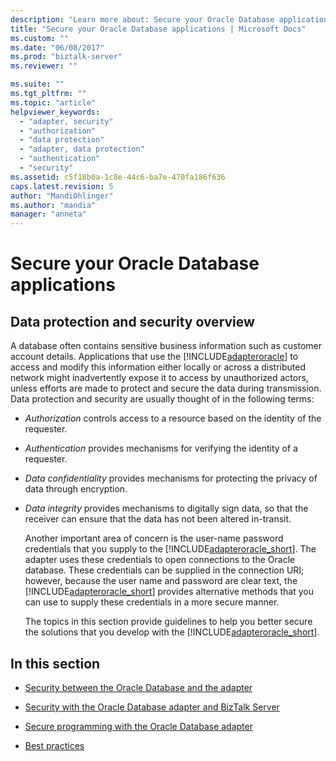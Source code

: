 ```yaml
---
description: "Learn more about: Secure your Oracle Database applications"
title: "Secure your Oracle Database applications | Microsoft Docs"
ms.custom: ""
ms.date: "06/08/2017"
ms.prod: "biztalk-server"
ms.reviewer: ""

ms.suite: ""
ms.tgt_pltfrm: ""
ms.topic: "article"
helpviewer_keywords: 
  - "adapter, security"
  - "authorization"
  - "data protection"
  - "adapter, data protection"
  - "authentication"
  - "security"
ms.assetid: c5f18b0a-1c8e-44c6-ba7e-470fa186f636
caps.latest.revision: 5
author: "MandiOhlinger"
ms.author: "mandia"
manager: "anneta"
---
```

# Secure your Oracle Database applications
## Data protection and security overview
A database often contains sensitive business information such as customer account details. Applications that use the [!INCLUDE[adapteroracle](../../includes/adapteroracle-md.md)] to access and modify this information either locally or across a distributed network might inadvertently expose it to access by unauthorized actors, unless efforts are made to protect and secure the data during transmission. Data protection and security are usually thought of in the following terms:  
  
- *Authorization* controls access to a resource based on the identity of the requester.  
  
- *Authentication* provides mechanisms for verifying the identity of a requester.  
  
- *Data confidentiality* provides mechanisms for protecting the privacy of data through encryption.  
  
- *Data integrity* provides mechanisms to digitally sign data, so that the receiver can ensure that the data has not been altered in-transit.  
  
  Another important area of concern is the user-name password credentials that you supply to the [!INCLUDE[adapteroracle_short](../../includes/adapteroracle-short-md.md)]. The adapter uses these credentials to open connections to the Oracle database. These credentials can be supplied in the connection URI; however, because the user name and password are clear text, the [!INCLUDE[adapteroracle_short](../../includes/adapteroracle-short-md.md)] provides alternative methods that you can use to supply these credentials in a more secure manner.  
  
  The topics in this section provide guidelines to help you better secure the solutions that you develop with the [!INCLUDE[adapteroracle_short](../../includes/adapteroracle-short-md.md)].  
  
## In this section  
  
-   [Security between the Oracle Database and the adapter](../../adapters-and-accelerators/adapter-oracle-database/security-between-the-oracle-database-and-the-adapter.md)
  
-   [Security with the Oracle Database adapter and BizTalk Server](../../adapters-and-accelerators/adapter-oracle-database/security-with-the-oracle-database-adapter-and-biztalk-server.md)  
  
-   [Secure programming with the Oracle Database adapter](../../adapters-and-accelerators/adapter-oracle-database/secure-programming-with-the-oracle-database-adapter.md) 
  
-   [Best practices](../../adapters-and-accelerators/adapter-oracle-database/best-practices-to-secure-the-oracle-database-adapter.md)
